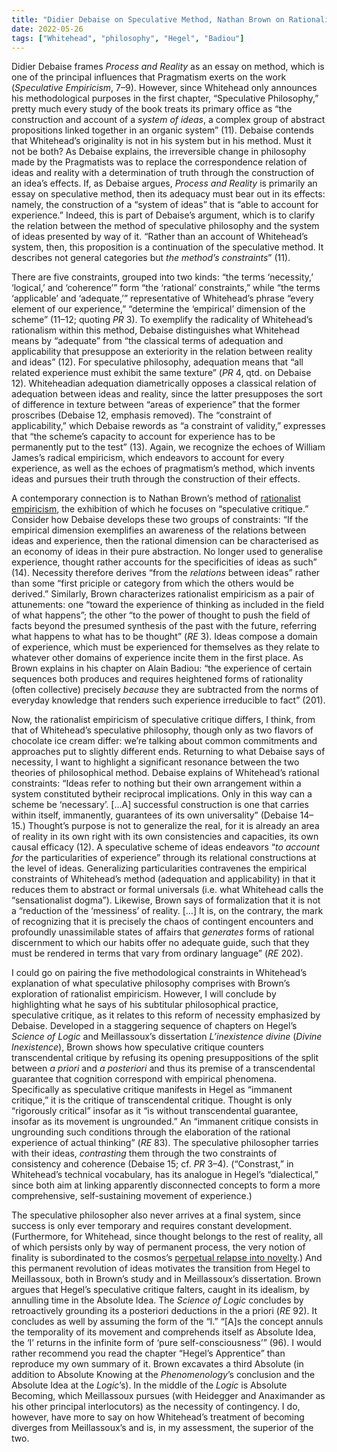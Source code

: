 ```yaml
---
title: "Didier Debaise on Speculative Method, Nathan Brown on Rationalist Empiricism"
date: 2022-05-26
tags: ["Whitehead", "philosophy", "Hegel", "Badiou"]
---
```

Didier Debaise frames *Process and Reality* as an essay on method, which is one of the principal influences that Pragmatism exerts on the work (*Speculative Empiricism*, 7–9).
However, since Whitehead only announces his methodological purposes in the first chapter, &ldquo;Speculative Philosophy,&rdquo; pretty much every study of the book treats its primary office as &ldquo;the construction and account of a *system of ideas*, a complex group of abstract propositions linked together in an organic system&rdquo; (11).
Debaise contends that Whitehead&rsquo;s originality is not in his system but in his method.
Must it not be both?
As Debaise explains, the irreversible change in philosophy made by the Pragmatists was to replace the correspondence relation of ideas and reality with a determination of truth through the construction of an idea&rsquo;s effects.
If, as Debaise argues, *Process and Reality* is primarily an essay on speculative method, then its adequacy must bear out in its effects: namely, the construction of a &ldquo;system of ideas&rdquo; that is &ldquo;able to account for experience.&rdquo;
Indeed, this is part of Debaise&rsquo;s argument, which is to clarify the relation between the method of speculative philosophy and the system of ideas presented by way of it.
&ldquo;Rather than an account of Whitehead&rsquo;s system, then, this proposition is a continuation of the speculative method. It describes not general categories but *the method&rsquo;s constraints*&rdquo; (11).

There are five constraints, grouped into two kinds: &ldquo;the terms &lsquo;necessity,&rsquo; &lsquo;logical,&rsquo; and &lsquo;coherence&rsquo;&rdquo; form &ldquo;the &lsquo;rational&rsquo; constraints,&rdquo; while &ldquo;the terms &lsquo;applicable&rsquo; and &lsquo;adequate,&rsquo;&rdquo; representative of Whitehead&rsquo;s phrase &ldquo;every element of our experience,&rdquo; &ldquo;determine the &lsquo;empirical&rsquo; dimension of the scheme&rdquo; (11–12; quoting *PR* 3).
To exemplify the radicality of Whitehead&rsquo;s rationalism within this method, Debaise distinguishes what Whitehead means by &ldquo;adequate&rdquo; from &ldquo;the classical terms of adequation and applicability that presuppose an exteriority in the relation between reality and ideas&rdquo; (12).
For speculative philosophy, adequation means that &ldquo;all related experience must exhibit the same texture&rdquo; (*PR* 4, qtd. on Debaise 12).
Whiteheadian adequation diametrically opposes a classical relation of adequation between ideas and reality, since the latter presupposes the sort of difference in texture between &ldquo;areas of experience&rdquo; that the former proscribes (Debaise 12, emphasis removed).
The &ldquo;constraint of applicability,&rdquo; which Debaise rewords as &ldquo;a constraint of validity,&rdquo; expresses that &ldquo;the scheme&rsquo;s capacity to account for experience has to be permanently put to the test&rdquo; (13).
Again, we recognize the echoes of William James&rsquo;s radical empiricism, which endeavors to account for every experience, as well as the echoes of pragmatism&rsquo;s method, which invents ideas and pursues their truth through the construction of their effects.

A contemporary connection is to Nathan Brown&rsquo;s method of [rationalist empiricism](https://www.fordhampress.com/9780823290017/rationalist-empiricism/), the exhibition of which he focuses on &ldquo;speculative critique.&rdquo;
Consider how Debaise develops these two groups of constraints:
&ldquo;If the empirical dimension exemplifies an awareness of the relations between ideas and experience, then the rational dimension can be characterised as an economy of ideas in their pure abstraction. No longer used to generalise experience, thought rather accounts for the specificities of ideas as such&rdquo; (14).
Necessity therefore derives &ldquo;from the *relations* between ideas&rdquo; rather than some &ldquo;first priciple or category from which the others would be derived.&rdquo;
Similarly, Brown characterizes rationalist empiricism as a pair of attunements: one &ldquo;toward the experience of thinking as included in the field of what happens&rdquo;; the other &ldquo;to the power of thought to push the field of facts beyond the presumed synthesis of the past with the future, referring what happens to what has to be thought&rdquo; (*RE* 3).
Ideas compose a domain of experience, which must be experienced for themselves as they relate to whatever other domains of experience incite them in the first place.
As Brown explains in his chapter on Alain Badiou:
&ldquo;the experience of certain sequences both produces and requires heightened forms of rationality (often collective) precisely *because* they are subtracted from the norms of everyday knowledge that renders such experience irreducible to fact&rdquo; (201).

Now, the rationalist empiricism of speculative critique differs, I think, from that of Whitehead&rsquo;s speculative philosophy, though only as two flavors of chocolate ice cream differ: we&rsquo;re talking about common commitments and approaches put to slightly different ends.
Returning to what Debaise says of necessity, I want to highlight a significant resonance between the two theories of philosophical method.
Debaise explains of Whitehead&rsquo;s rational constraints:
&ldquo;Ideas refer to nothing but their own arrangement within a system constituted bytheir reciprocal implications. Only in this way can a scheme be &lsquo;necessary&rsquo;. [&#x2026;A] successful construction is one that carries within itself, immanently, guarantees of its own universality&rdquo; (Debaise 14–15.)
Thought&rsquo;s purpose is not to generalize the real, for it is already an area of reality in its own right with its own consistencies and capacities, its own causal efficacy (12).
A speculative scheme of ideas endeavors &ldquo;*to account for* the particularities of experience&rdquo; through its relational constructions at the level of ideas.
Generalizing particularities contravenes the empirical constraints of Whitehead&rsquo;s method (adequation and applicability) in that it reduces them to abstract or formal universals (i.e. what Whitehead calls the &ldquo;sensationalist dogma&rdquo;).
Likewise, Brown says of formalization that it is not a &ldquo;reduction of the &lsquo;messiness&rsquo; of reality. [&#x2026;] It is, on the contrary, the mark of recognizing that it is precisely the chaos of contingent encounters and profoundly unassimilable states of affairs that *generates* forms of rational discernment to which our habits offer no adequate guide, such that they must be rendered in terms that vary from ordinary language&rdquo; (*RE* 202).

I could go on pairing the five methodological constraints in Whitehead&rsquo;s explanation of what speculative philosophy comprises with Brown&rsquo;s exploration of rationalist empiricism.
However, I will conclude by highlighting what he says of his subtitular philosophical practice, speculative critique, as it relates to this reform of necessity emphasized by Debaise.
Developed in a staggering sequence of chapters on Hegel&rsquo;s *Science of Logic* and Meillassoux&rsquo;s dissertation *L&rsquo;inexistence divine* (*Divine Inexistence*), Brown shows how speculative critique counters transcendental critique by refusing its opening presuppositions of the split between *a priori* and *a posteriori* and thus its premise of a transcendental guarantee that cognition correspond with empirical phenomena.
Specifically as speculative critique manifests in Hegel as &ldquo;immanent critique,&rdquo; it is the critique of transcendental critique.
Thought is only &ldquo;rigorously critical&rdquo; insofar as it &ldquo;is without transcendental guarantee, insofar as its movement is ungrounded.&rdquo;
An &ldquo;immanent critique consists in ungrounding such conditions through the elaboration of the rational experience of actual thinking&rdquo; (*RE* 83).
The speculative philosopher tarries with their ideas, *contrasting* them through the two constraints of consistency and coherence (Debaise 15; cf. *PR* 3–4).
(&ldquo;Constrast,&rdquo; in Whitehead&rsquo;s technical vocabulary, has its analogue in Hegel&rsquo;s &ldquo;dialectical,&rdquo; since both aim at linking apparently disconnected concepts to form a more comprehensive, self-sustaining movement of experience.)

The speculative philosopher also never arrives at a final system, since success is only ever temporary and requires constant development.
(Furthermore, for Whitehead, since thought belongs to the rest of reality, all of which persists only by way of permanent process, the very notion of finality is subordinated to the cosmos&rsquo;s [perpetual relapse into novelty](https:www.davidrambo.org/process-inexhaustible-exhaustion/).)
And this permanent revolution of ideas motivates the transition from Hegel to Meillassoux, both in Brown&rsquo;s study and in Meillassoux&rsquo;s dissertation.
Brown argues that Hegel&rsquo;s speculative critique falters, caught in its idealism, by annulling time in the Absolute Idea.
The *Science of Logic* concludes by retroactively grounding its a posteriori deductions in the a priori (*RE* 92).
It concludes as well by assuming the form of the &ldquo;I.&rdquo;
&ldquo;[A]s the concept annuls the temporality of its movement and comprehends itself as Absolute Idea, the &lsquo;I&rsquo; returns in the infinite form of &lsquo;pure self-consciousness&rsquo;&rdquo; (96).
I would rather recommend you read the chapter &ldquo;Hegel&rsquo;s Apprentice&rdquo; than reproduce my own summary of it.
Brown excavates a third Absolute (in addition to Absolute Knowing at the *Phenomenology*&rsquo;s conclusion and the Absolute Idea at the *Logic*&rsquo;s).
In the middle of the *Logic* is Absolute Becoming, which Meillassoux pursues (with Heidegger and Anaximander as his other principal interlocutors) as the necessity of contingency.
I do, however, have more to say on how Whitehead&rsquo;s treatment of becoming diverges from Meillassoux&rsquo;s and is, in my assessment, the superior of the two.

